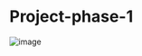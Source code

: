 # Project-phase-1
![image](https://github.com/user-attachments/assets/2e48ac5b-1b95-429f-b3a1-8c534eb09b3e)

